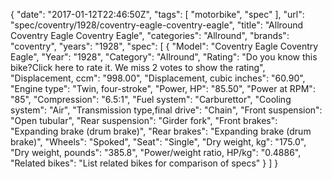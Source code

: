 {
    "date": "2017-01-12T22:46:50Z",
    "tags": [
        "motorbike",
        "spec"
    ],
    "url": "spec\/coventry\/1928\/coventry-eagle-coventry-eagle",
    "title": "Allround Coventry Eagle Coventry Eagle",
    "categories": "Allround",
    "brands": "coventry",
    "years": "1928",
    "spec": [
        {
            "Model": "Coventry Eagle Coventry Eagle",
            "Year": "1928",
            "Category": "Allround",
            "Rating": "Do you know this bike?Click here to rate it. We miss 2 votes to show the rating",
            "Displacement, ccm": "998.00",
            "Displacement, cubic inches": "60.90",
            "Engine type": "Twin, four-stroke",
            "Power, HP": "85.50",
            "Power at RPM": "85",
            "Compression": "6.5:1",
            "Fuel system": "Carburettor",
            "Cooling system": "Air",
            "Transmission type,final drive": "Chain",
            "Front suspension": "Open tubular",
            "Rear suspension": "Girder fork",
            "Front brakes": "Expanding brake (drum brake)",
            "Rear brakes": "Expanding brake (drum brake)",
            "Wheels": "Spoked",
            "Seat": "Single",
            "Dry weight, kg": "175.0",
            "Dry weight, pounds": "385.8",
            "Power\/weight ratio, HP\/kg": "0.4886",
            "Related bikes": "List related bikes for comparison of specs"
        }
    ]
}